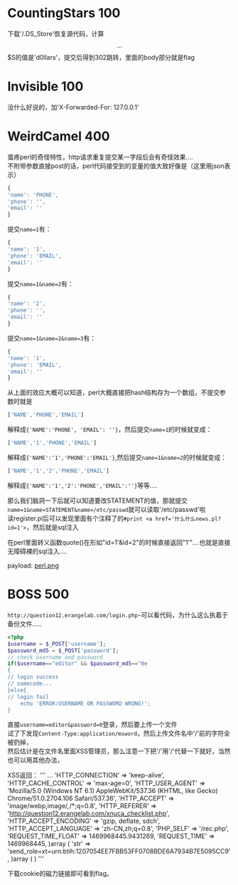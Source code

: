 # CountingStars 100

下载'/.DS_Store'恢复源代码，计算$$$$$$...$$$S的值是'd0llars'，提交后得到302跳转，里面的body部分就是flag

# Invisible 100

没什么好说的，加'X-Forwarded-For: 127.0.0.1'

# WeirdCamel 400

蛋疼perl的奇怪特性，http请求重复提交某一字段后会有奇怪效果....    
不附带参数直接post的话，perl代码接受到的变量的值大致好像是（这里用json表示）
```js
{
'name': 'PHONE',
'phone': '',
'email': ''
}
```
提交`name=1`有：
```js
{
'name': '1',
'phone': 'EMAIL',
'email': ''
}
```
提交`name=1&name=2`有：
```js
{
'name': '2',
'phone': '',
'email': ''
}
```
提交`name=1&name=2&name=3`有：
```js
{
'name': '1',
'phone': 'EMAIL',
'email': ''
}
```

从上面的效应大概可以知道，perl大概直接把hash结构存为一个数组，不提交参数时就是
```js
['NAME','PHONE','EMAIL']
```
解释成`{'NAME':'PHONE', 'EMAIL': ''}`，然后提交`name=1`的时候就变成：
```js
['NAME','1','PHONE','EMAIL']
```
解释成`{'NAME':'1','PHONE':'EMAIL'}`,然后提交`name=1&name=2`的时候就变成：
```js
['NAME','1','2','PHONE','EMAIL']
```
解释成`{'NAME':'1','2':'PHONE','EMAIL':''}`等等....

那么我们脑洞一下后就可以知道要改STATEMENT的值，那就提交`name=1&name=STATEMENT&name=/etc/passwd`就可以读取'/etc/passwd'啦     
读register.pl后可以发现里面有个注释了的`#print <a href='什么什么news.pl?id=1'>`，然后就是sql注入     

在perl里面转义函数quote()在形如"id=1'&id=2"的时候直接返回"1'"....也就是直接无障碍裸的sql注入....    

payload:
[perl.png](perl.png)


# BOSS 500

`http://question12.erangelab.com/login.php~`可以看代码，为什么这么执着于备份文件.....

```php
<?php
$username = $_POST['username'];
$password_md5 = $_POST['password'];
// check username and password
if($username=="editor" && $password_md5=="0e
{
// login success
// somecode...
}else{
// login fail
    echo 'ERROR:USERNAME OR PASSWORD WRONG!';
}
```

直接`username=editor&password=0`登录，然后要上传一个文件     
试了下发现`Content-Type:application/msword`，然后上传文件名中'/'前的字符全被扔掉，    
然后估计是在文件名里面XSS管理员，那么注意一下把'/'用'&#47;'代替一下就好，当然也可以用其他办法，    

XSS返回：
'''
...
  'HTTP_CONNECTION' => 'keep-alive',
  'HTTP_CACHE_CONTROL' => 'max-age=0',
  'HTTP_USER_AGENT' => 'Mozilla/5.0 (Windows NT 6.1) AppleWebKit/537.36 (KHTML, like Gecko) Chrome/51.0.2704.106 Safari/537.36',
  'HTTP_ACCEPT' => 'image/webp,image/*,*/*;q=0.8',
  'HTTP_REFERER' => 'http://question12.erangelab.com/xnuca_checklist.php',
  'HTTP_ACCEPT_ENCODING' => 'gzip, deflate, sdch',
  'HTTP_ACCEPT_LANGUAGE' => 'zh-CN,zh;q=0.8',
  'PHP_SELF' => '/rec.php',
  'REQUEST_TIME_FLOAT' => 1469968445.9431269,
  'REQUEST_TIME' => 1469968445,
)array (
  'str' => 'send_role=xt=urn:btih:1207054EE7FBB53FF0708BDE6A7934B7E5095CC9',
)array (
)
'''

下载cookie的磁力链接即可看到flag。